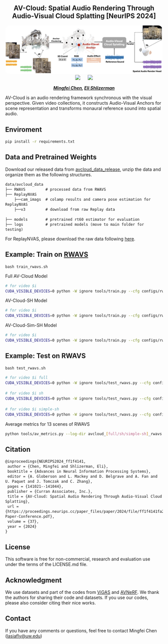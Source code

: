 <div align="center">

<h2>AV-Cloud: Spatial Audio Rendering Through Audio-Visual Cloud Splatting [NeurIPS 2024]</h2>
<div align = "center"><img src="media/teaser_final.png" style="border-radius: 15px;" /></div>
 <a href='https://proceedings.neurips.cc/paper_files/paper/2024/file/ff1f4141fa2a2d5d5aca6762cfbe6b57-Paper-Conference.pdf'><img src='https://img.shields.io/badge/-Paper-4c1?style=flat&logo=data:image/svg+xml;base64,[base64-encoded-paper-icon]'></a> &nbsp;&nbsp;&nbsp;&nbsp;&nbsp;<a href='https://yoyomimi.github.io/AVSplat.github.io/'><img src='https://img.shields.io/badge/Project-Page-Green'></a>


_**[Mingfei Chen](https://www.mingfeichen.com/), [Eli Shlizerman](https://faculty.washington.edu/shlizee/)**_

</div>

AV-Cloud is an audio rendering framework synchronous with the visual perspective. Given video collections, it constructs Audio-Visual Anchors for scene representation and transforms monaural reference sound into spatial audio.

## Enviroment
```bash
pip install -r requirements.txt
```

## Data and Pretrained Weights
Download our released data from [avcloud_data_release](https://www.dropbox.com/scl/fo/uq1osi0q2tmpgmspfm26x/ALkNLnLaY7756y9FHYRYjEs?rlkey=7cux8hlu704n325fxplmcltlx&st=zm0uhw6o&dl=0), unzip the data and organize them as the following structures.
```
data/avcloud_data
├── RWAVS         # processed data from RWAVS
├── ReplayNVAS
    ├──cam_imags  # colamp results and camera pose estimation for ReplayNVAS
    ├──v3         # download from raw Replay data

├── models        # pretrained rt60 estimator for evaluation
├── logs          # pretrained models (move to main folder for testing)
```
For ReplayNVAS, please download the raw data following [here](https://github.com/facebookresearch/novel-view-acoustic-synthesis?tab=readme-ov-file#data).

## Example: Train on [RWAVS](https://huggingface.co/datasets/susanliang/RWAVS)
```
bash train_rwavs.sh
```
Full AV-Cloud Model
```bash
# for video $i
CUDA_VISIBLE_DEVICES=0 python -W ignore tools/train.py --cfg configs/rwavs.yaml output_dir avcloud_full_rwavs_${i}_22050  dataset.N_points -1 dataset.video _${i} model.file avcloud model.model_type full model.render_type simple
```

AV-Cloud-SH Model
```bash
# for video $i
CUDA_VISIBLE_DEVICES=0 python -W ignore tools/train.py --cfg configs/rwavs.yaml output_dir avcloud_sh_rwavs_${i}_22050  dataset.N_points -1 dataset.video _${i} model.file avcloud model.model_type sh model.render_type simple
```

AV-Cloud-Sim-SH Model
```bash
# for video $i
CUDA_VISIBLE_DEVICES=0 python -W ignore tools/train.py --cfg configs/rwavs.yaml output_dir avcloud_simsh_rwavs_${i}_22050  dataset.N_points -1 dataset.video _${i} model.file avcloud model.model_type sim-sh model.render_type simple
```

## Example: Test on RWAVS
```
bash test_rwavs.sh
```

```bash
# for video $i full
CUDA_VISIBLE_DEVICES=0 python -W ignore tools/test_rwavs.py --cfg configs/rwavs.yaml  output_dir avcloud_full_rwavs_${i}_22050  dataset.N_points -1 dataset.video _${i} model.file avcloud model.model_type full model.render_type simple model.resume_path logs/avcloud_full_rwavs_${i}_22050/avcloud_full_rwavs_${i}_22050/100.pth

# for video $i sh
CUDA_VISIBLE_DEVICES=0 python -W ignore tools/test_rwavs.py --cfg configs/rwavs.yaml  output_dir avcloud_sh_rwavs_${i}_22050  dataset.N_points -1 dataset.video _${i} model.file avcloud model.model_type sh model.render_type simple model.resume_path logs/avcloud_sh_rwavs_${i}_22050/avcloud_sh_rwavs_${i}_22050/100.pth

# for video $i simple-sh
CUDA_VISIBLE_DEVICES=0 python -W ignore tools/test_rwavs.py --cfg configs/rwavs.yaml  output_dir avcloud_simplesh_rwavs_${i}_22050  dataset.N_points -1 dataset.video _${i} model.file avcloud model.model_type simple-sh model.render_type simple model.resume_path logs/avcloud_simplesh_rwavs_${i}_22050/avcloud_simplesh_rwavs_${i}_22050/100.pth
```
Average metrics for 13 scenes of RWAVS
```bash
python tools/av_metrics.py --log-dir avcloud_[full/sh/simple-sh]_rwavs
```


## Citation
```
@inproceedings{NEURIPS2024_ff1f4141,
 author = {Chen, Mingfei and Shlizerman, Eli},
 booktitle = {Advances in Neural Information Processing Systems},
 editor = {A. Globerson and L. Mackey and D. Belgrave and A. Fan and U. Paquet and J. Tomczak and C. Zhang},
 pages = {141021--141044},
 publisher = {Curran Associates, Inc.},
 title = {AV-Cloud: Spatial Audio Rendering Through Audio-Visual Cloud Splatting},
 url = {https://proceedings.neurips.cc/paper_files/paper/2024/file/ff1f4141fa2a2d5d5aca6762cfbe6b57-Paper-Conference.pdf},
 volume = {37},
 year = {2024}
}

```

## License
This software is free for non-commercial, research and evaluation use under the terms of the LICENSE.md file.

## Acknowledgment
We use datasets and part of the codes from [ViGAS](https://github.com/facebookresearch/novel-view-acoustic-synthesis) and [AVNeRF](https://github.com/liangsusan-git/AV-NeRF). We thank the authors for sharing their code and datasets. If you use our codes, please also consider citing their nice works.

## Contact
If you have any comments or questions, feel free to contact Mingfei Chen (lasiafly@uw.edu)

